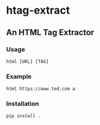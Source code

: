 
# htag-extract

## An HTML Tag Extractor

### Usage

`html [URL] [TAG]`

### Example

`html https://www.ted.com a`

### Installation

`pip install .`